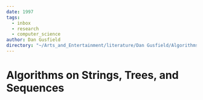 ```yaml
---
date: 1997
tags:
  - inbox
  - research
  - computer_science
author: Dan Gusfield
directory: "~/Arts_and_Entertainment/literature/Dan Gusfield/Algorithms on strings, trees & sequences computer science & computational biology (2381)/"
---
```


# Algorithms on Strings, Trees, and Sequences


